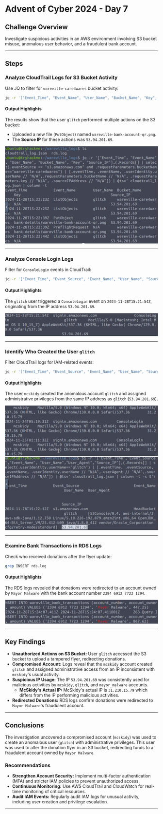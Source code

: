 
# Advent of Cyber 2024 - Day 7

## Challenge Overview
Investigate suspicious activities in an AWS environment involving S3 bucket misuse, anomalous user behavior, and a fraudulent bank account.

---

## Steps

### Analyze CloudTrail Logs for S3 Bucket Activity
Use JQ to filter for `wareville-care4wares` bucket activity:

```bash
jq -r '["Event_Time", "Event_Name", "User_Name", "Bucket_Name", "Key", "Source_IP"], (.Records[] | select(.eventSource == "s3.amazonaws.com" and .requestParameters.bucketName=="wareville-care4wares") | [.eventTime, .eventName, .userIdentity.userName // "N/A",.requestParameters.bucketName // "N/A", .requestParameters.key // "N/A", .sourceIPAddress // "N/A"]) | @tsv' cloudtrail_log.json | column -t
```

#### Output Highlights
The results show that the user `glitch` performed multiple actions on the S3 bucket:
- Uploaded a new file (`PutObject`) named `wareville-bank-account-qr.png`.
- The **Source IP** for these actions was `53.94.201.69`.

![S3 Bucket Analysis](images/jqCommandNotableParams.png)

---

### Analyze Console Login Logs
Filter for `ConsoleLogin` events in CloudTrail:

```bash
jq -r '["Event_Time", "Event_Source", "Event_Name", "User_Name", "Source_IP"], (.Records[] | select(.userIdentity.userName == "glitch") | [.eventTime, .eventSource, .eventName, .userIdentity.userName // "N/A", .sourceIPAddress // "N/A"]) | @tsv' cloudtrail_log.json | column -t
```

#### Output Highlights
The `glitch` user triggered a `ConsoleLogin` event on `2024-11-28T15:21:54Z`, originating from the IP address `53.94.201.69`.

![Console Login Event](images/AnomalousUserTimeConsoleLogon.png)

---

### Identify Who Created the User `glitch`
Filter CloudTrail logs for IAM-related events:

```bash
jq -r '["Event_Time", "Event_Source", "Event_Name", "User_Name", "Source_IP"], (.Records[] | select(.eventSource == "iam.amazonaws.com") | [.eventTime, .eventSource, .eventName, .userIdentity.userName // "N/A", .sourceIPAddress // "N/A"]) | @tsv' cloudtrail_log.json | column -t
```

#### Output Highlights
The user `mcskidy` created the anomalous account `glitch` and assigned administrative privileges from the same IP address as `glitch` (`53.94.201.69`).

![McSkidy IP Address](images/mcskidyIP.png)  
![Mayor Malware IP Address](images/MayorMalwareIP.png)

---

### Examine Bank Transactions in RDS Logs
Check who received donations after the flyer update:

```bash
grep INSERT rds.log
```

#### Output Highlights
The RDS logs revealed that donations were redirected to an account owned by `Mayor Malware` with the bank account number `2394 6912 7723 1294`.

![Bank Account Evidence](images/BankAccountNumber.png)

---

## Key Findings
- **Unauthorized Actions on S3 Bucket:** User `glitch` accessed the S3 bucket to upload a tampered flyer, redirecting donations.
- **Compromised Account:** Logs reveal that the `mcskidy` account created `glitch` and assigned administrative access from an IP inconsistent with `mcskidy`'s usual activity.
- **Suspicious IP Usage:** The IP `53.94.201.69` was consistently used for malicious activities by `mcskidy`, `glitch`, and `mayor_malware` accounts.
    - **McSkidy's Actual IP:** McSkidy's actual IP is `31.210.15.79` which differs from the IP performing malicious activities.
- **Redirected Donations:** RDS logs confirm donations were redirected to `Mayor Malware`'s fraudulent account.

---

## Conclusions
The investigation uncovered a compromised account (`mcskidy`) was used to create an anomalous user (`glitch`) with administrative privileges. This user was used to alter the donation flyer in an S3 bucket, redirecting funds to a fraudulent account owned by `Mayor Malware`.

### Recommendations
- **Strengthen Account Security:** Implement multi-factor authentication (MFA) and stricter IAM policies to prevent unauthorized access.
- **Continuous Monitoring:** Use AWS CloudTrail and CloudWatch for real-time monitoring of critical resources.
- **Audit IAM Events:** Regularly audit IAM logs for unusual activity, including user creation and privilege escalation.

---
